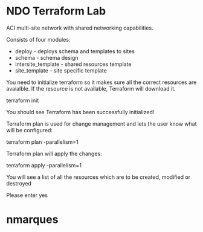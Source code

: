 # NDO Terraform Lab

ACI multi-site network with shared networking capabilities. 

Consists of four modules:
- deploy - deploys schema and templates to sites
- schema - schema design
- intersite_template - shared resources template 
- site_template - site specific template 

You need to initialize terraform so it makes sure all the correct resources are avaialble. If the resource is not available, Terraform will download it.

terraform init 

You should see
Terraform has been successfully initialized!

Terraform plan is used for change management and lets the user know what will be configured:

terraform plan -parallelism=1

Terraform plan will apply the changes:

terraform apply -parallelism=1	

You will see a list of all the resources which are to be created, modified or destroyed

Please enter yes


# nmarques
